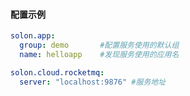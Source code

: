 

#### 配置示例

```yaml
solon.app:
  group: demo       #配置服务使用的默认组
  name: helloapp    #发现服务使用的应用名

solon.cloud.rocketmq:
  server: "localhost:9876" #服务地址

```